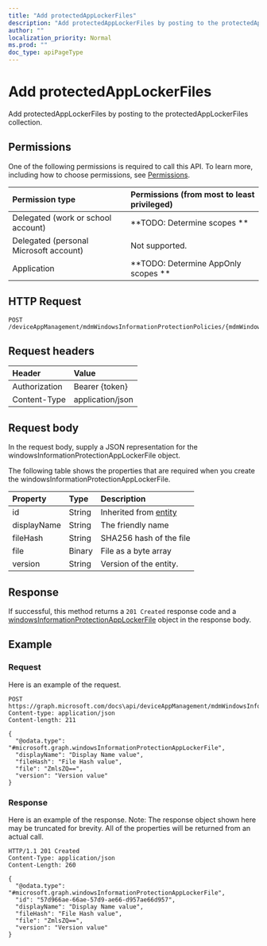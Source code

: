 ```yaml
---
title: "Add protectedAppLockerFiles"
description: "Add protectedAppLockerFiles by posting to the protectedAppLockerFiles collection."
author: ""
localization_priority: Normal
ms.prod: ""
doc_type: apiPageType
---
```


# Add protectedAppLockerFiles

Add protectedAppLockerFiles by posting to the protectedAppLockerFiles collection.

## Permissions
One of the following permissions is required to call this API. To learn more, including how to choose permissions, see [Permissions](/concepts/permissions-reference.md).

|Permission type|Permissions (from most to least privileged)|
|:---|:---|
|Delegated (work or school account)|**TODO: Determine scopes **|
|Delegated (personal Microsoft account)|Not supported.|
|Application|**TODO: Determine AppOnly scopes **|

## HTTP Request
<!-- {
  "blockType": "ignored"
}
-->
``` http
POST /deviceAppManagement/mdmWindowsInformationProtectionPolicies/{mdmWindowsInformationProtectionPolicyId}/protectedAppLockerFiles/$ref
```

## Request headers
|Header|Value|
|:---|:---|
|Authorization|Bearer {token}|
|Content-Type|application/json|

## Request body
In the request body, supply a JSON representation for the windowsInformationProtectionAppLockerFile object.

The following table shows the properties that are required when you create the windowsInformationProtectionAppLockerFile.

|Property|Type|Description|
|:---|:---|:---|
|id|String| Inherited from [entity](../resources/entity.md)|
|displayName|String|The friendly name|
|fileHash|String|SHA256 hash of the file|
|file|Binary|File as a byte array|
|version|String|Version of the entity.|



## Response
If successful, this method returns a `201 Created` response code and a [windowsInformationProtectionAppLockerFile](../resources/windowsinformationprotectionapplockerfile.md) object in the response body.

## Example

### Request
Here is an example of the request.
<!-- {
  "blockType": "request",
  "name": "create_windowsinformationprotectionapplockerfile_from_"
}
-->
``` http
POST https://graph.microsoft.com/docs\api/deviceAppManagement/mdmWindowsInformationProtectionPolicies/{mdmWindowsInformationProtectionPolicyId}/protectedAppLockerFiles
Content-type: application/json
Content-length: 211

{
  "@odata.type": "#microsoft.graph.windowsInformationProtectionAppLockerFile",
  "displayName": "Display Name value",
  "fileHash": "File Hash value",
  "file": "ZmlsZQ==",
  "version": "Version value"
}
```

### Response
Here is an example of the response. Note: The response object shown here may be truncated for brevity. All of the properties will be returned from an actual call.
<!-- {
  "blockType": "response",
  "truncated": true,
  "@odata.type": "microsoft.graph.windowsinformationprotectionapplockerfile"
}
-->
``` http
HTTP/1.1 201 Created
Content-Type: application/json
Content-Length: 260

{
  "@odata.type": "#microsoft.graph.windowsInformationProtectionAppLockerFile",
  "id": "57d966ae-66ae-57d9-ae66-d957ae66d957",
  "displayName": "Display Name value",
  "fileHash": "File Hash value",
  "file": "ZmlsZQ==",
  "version": "Version value"
}
```

